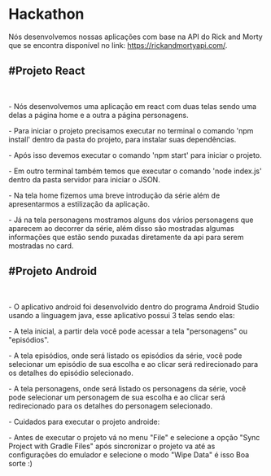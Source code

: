 # Hackathon 

Nós desenvolvemos nossas aplicações com base na API do Rick and Morty que se encontra disponível no link: https://rickandmortyapi.com/.

<h2>#Projeto React</h2>
  <br><p> - Nós desenvolvemos uma aplicação em react com duas telas sendo uma delas a página home e a outra a página personagens.</p>
      <p> - Para iniciar o projeto precisamos executar no terminal o comando 'npm install' dentro da pasta do projeto, para instalar suas dependências.</p>
      <p> - Após isso devemos executar o comando 'npm start' para iniciar o projeto.</p>
      <p> - Em outro terminal também temos que executar o comando 'node index.js' dentro da pasta servidor para iniciar o JSON.</p> 
      <p> - Na tela home fizemos uma breve introdução da série além de apresentarmos a estilização da aplicação.</p>
      <p> - Já na tela personagens mostramos alguns dos vários personagens que aparecem ao decorrer da série, além disso são mostradas algumas informações que estão sendo puxadas diretamente da api para serem mostradas no card.</p> 

<h2>#Projeto Android</h2>
   <br><p> - O aplicativo android foi desenvolvido dentro do programa Android Studio usando a linguagem java, esse aplicativo possui 3 telas sendo elas:</p>
       <p> - A tela inicial, a partir dela você pode acessar a tela "personagens" ou "episódios".</p>
       <p> - A tela episódios, onde será listado os episódios da série, você pode selecionar um episódio de sua escolha e ao clicar será redirecionado para os detalhes do episódio selecionado.</p>
       <p> - A tela personagens, onde será listado os personagens da série, você pode selecionar um personagem de sua escolha e ao clicar será redirecionado para os detalhes do personagem selecionado.</p>
       <p> - Cuidados para executar o projeto androide:</p>
       <p> - Antes de executar o projeto vá no menu "File" e selecione a opção "Sync Project with Gradle Files" após sincronizar o projeto va até as configurações do emulador e selecione o modo "Wipe Data" é isso Boa sorte :) </p>
     

